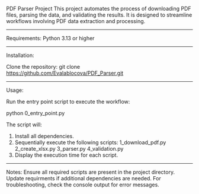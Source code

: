 PDF Parser Project
This project automates the process of downloading PDF files, parsing the data, and validating the results. It is designed to streamline workflows involving PDF data extraction and processing.

---

Requirements:
Python 3.13 or higher

---

Installation:

Clone the repository:
git clone https://github.com/EvaIablocova/PDF_Parser.git

---

Usage:

Run the entry point script to execute the workflow:

python 0_entry_point.py

The script will:
1. Install all dependencies.
2. Sequentially execute the following scripts:
1_download_pdf.py
2_create_xlsx.py
3_parser.py
4_validation.py
3. Display the execution time for each script.

---

Notes:
Ensure all required scripts are present in the project directory.
Update requirments if additional dependencies are needed.
For troubleshooting, check the console output for error messages.